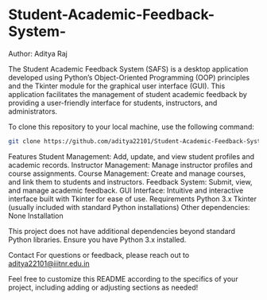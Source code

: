 # Student-Academic-Feedback-System-
Author: Aditya Raj

The Student Academic Feedback System (SAFS) is a desktop application developed using Python’s Object-Oriented Programming (OOP) principles and the Tkinter module for the graphical user interface (GUI). This application facilitates the management of student academic feedback by providing a user-friendly interface for students, instructors, and administrators.


To clone this repository to your local machine, use the following command:

```bash
git clone https://github.com/aditya22101/Student-Academic-Feedback-System-.git
```


Features
Student Management: Add, update, and view student profiles and academic records.
Instructor Management: Manage instructor profiles and course assignments.
Course Management: Create and manage courses, and link them to students and instructors.
Feedback System: Submit, view, and manage academic feedback.
GUI Interface: Intuitive and interactive interface built with Tkinter for ease of use.
Requirements
Python 3.x
Tkinter (usually included with standard Python installations)
Other dependencies: None
Installation

This project does not have additional dependencies beyond standard Python libraries. Ensure you have Python 3.x installed.


Contact
For questions or feedback, please reach out to aditya22101@iiitnr.edu.in

Feel free to customize this README according to the specifics of your project, including adding or adjusting sections as needed!



